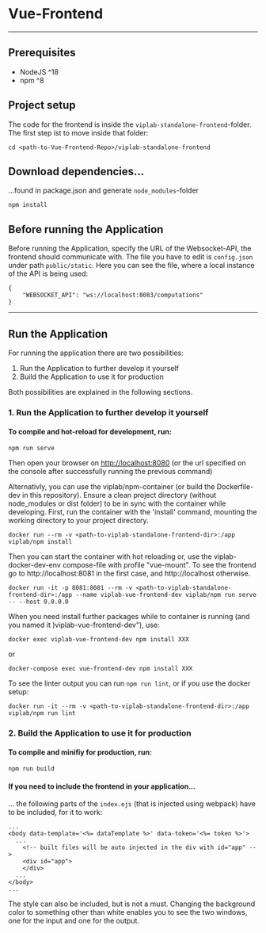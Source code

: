 # Vue-Frontend

---

## Prerequisites

- NodeJS ^18
- npm ^8

## Project setup

The code for the frontend is inside the `viplab-standalone-frontend`-folder. 
The first step ist to move inside that folder:
```
cd <path-to-Vue-Frontend-Repo>/viplab-standalone-frontend
```

## Download dependencies... 

...found in package.json and generate `node_modules`-folder

```
npm install
```

## Before running the Application

Before running the Application, specify the URL of the Websocket-API, the frontend should communicate with. 
The file you have to edit is `config.json` under path `public/static`. 
Here you can see the file, where a local instance of the API is being used: 
```
{
    "WEBSOCKET_API": "ws://localhost:8083/computations"
}
```

---

## Run the Application 

For running the application there are two possibilities: 

1. Run the Application to further develop it yourself
2. Build the Application to use it for production

Both possibilities are explained in the following sections.

### 1. Run the Application to further develop it yourself

#### To compile and hot-reload for development, run: 

```
npm run serve
```
Then open your browser on <http://localhost:8080>
(or the url specified on the console after successfully running the previous command)

Alternativly, you can use the viplab/npm-container (or build the Dockerfile-dev in this repository).
Ensure a clean project directory (without node_modules or dist folder) to be in sync with the container while developing. First, run the container with the 'install' command, mounting the working directory to your project directory.
```
docker run --rm -v <path-to-viplab-standalone-frontend-dir>:/app viplab/npm install
```
Then you can start the container with hot reloading or, use the viplab-docker-dev-env compose-file with profile "vue-mount". To see the frontend go to http://localhost:8081 in the first case, and http://localhost otherwise.
```
docker run -it -p 8081:8081 --rm -v <path-to-viplab-standalone-frontend-dir>:/app --name viplab-vue-frontend-dev viplab/npm run serve -- --host 0.0.0.0
```
When you need install further packages while to container is running (and you named it )viplab-vue-frontend-dev"), use:
```
docker exec viplab-vue-frontend-dev npm install XXX
```
or
```
docker-compose exec vue-frontend-dev npm install XXX
```
To see the linter output you can run ```npm run lint```, or if you use the docker setup:
```
docker run -it --rm -v <path-to-viplab-standalone-frontend-dir>:/app viplab/npm run lint
```

### 2. Build the Application to use it for production

#### To compile and minifiy for production, run: 

```
npm run build
```

#### If you need to include the frontend in your application...

... the following parts of the `index.ejs` (that is injected using webpack) have to be included, for it to work: 

```
...
<body data-template='<%= dataTemplate %>' data-token='<%= token %>'>
  ...
    <!-- built files will be auto injected in the div with id="app" -->
    <div id="app">
    </div>
  ...
</body>
...
```
The style can also be included, but is not a must. 
Changing the background color to something other than white enables you to see the two windows, one for the input and one for the output.
